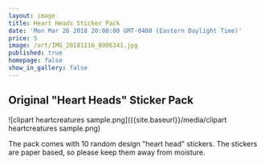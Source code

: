 ```yaml
---
layout: image
title: Heart Heads Sticker Pack
date: 'Mon Mar 26 2018 20:00:00 GMT-0400 (Eastern Daylight Time)'
price: 5
image: /art/IMG_20181116_0906341.jpg
published: true
homepage: false
show_in_gallery: false
---
```


## Original "Heart Heads" Sticker Pack


![clipart heartcreatures sample.png]({{site.baseurl}}/media/clipart heartcreatures sample.png)

The pack comes with 10 random design "heart head" stickers. The stickers are paper based, so please keep them away from moisture.
